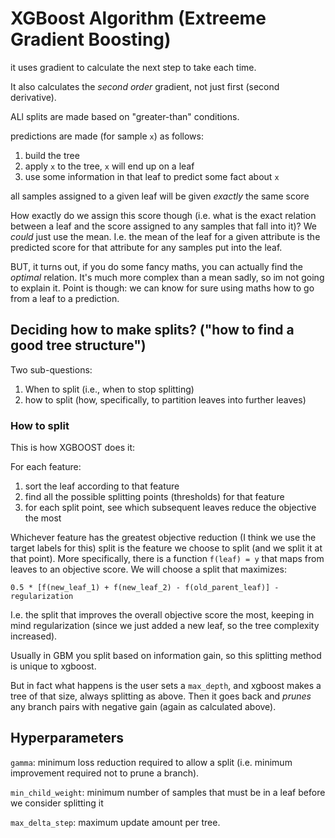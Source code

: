 # XGBoost Algorithm (Extreeme Gradient Boosting)

it uses gradient to calculate the next step to take each time.

It also calculates the *second order* gradient, not just first (second derivative). 

ALl splits are made based on "greater-than" conditions.

predictions are made (for sample `x`) as follows:
1. build the tree
2. apply `x` to the tree, `x` will end up on a leaf
3. use some information in that leaf to predict some fact about `x`

all samples assigned to a given leaf will be given   *exactly* the same score

How exactly do we assign this score though (i.e. what is the exact relation between a leaf and the score assigned to any samples that fall into it)? We *could* just use the mean. I.e. the mean of the leaf for a given attribute is the predicted score for that attribute for any samples put into the leaf. 

BUT, it turns out, if you do some fancy maths, you can actually find the *optimal* relation. It's much more complex than a mean sadly, so im not going to explain it. Point is though: we can know for sure using maths how to go from a leaf to a prediction.

## Deciding how to make splits? ("how to find a good tree structure")

Two sub-questions:

1. When to split (i.e., when to stop splitting)
2. how to split (how, specifically, to partition leaves into further leaves)

### How to split

This is how XGBOOST does it:

For each feature:

1. sort the leaf according to that feature
2. find all the possible splitting points (thresholds) for that feature
3. for each split point, see which subsequent leaves reduce the objective the most

Whichever feature has the greatest objective reduction (I think we use the target labels for this) split is the feature we choose to split (and we split it at that point). More specifically, there is a function `f(leaf) = y` that maps from leaves to an objective score. We will choose a split that maximizes:

    0.5 * [f(new_leaf_1) + f(new_leaf_2) - f(old_parent_leaf)] - regularization

I.e. the split that improves the overall objective score the most, keeping in mind regularization (since we just added a new leaf, so the tree complexity  increased).

Usually in GBM you split based on information gain, so this splitting method is unique to xgboost.

But in fact what happens is the user sets a `max_depth`, and xgboost makes a tree of that size, always splitting as above. Then it goes back and *prunes* any branch pairs with negative gain (again as calculated above).

## Hyperparameters

 `gamma`: minimum loss reduction required to allow a split (i.e. minimum improvement required not to prune a branch). 

 `min_child_weight`: minimum number of samples that must be in a leaf before we consider splitting it

 `max_delta_step`: maximum update amount per tree. 